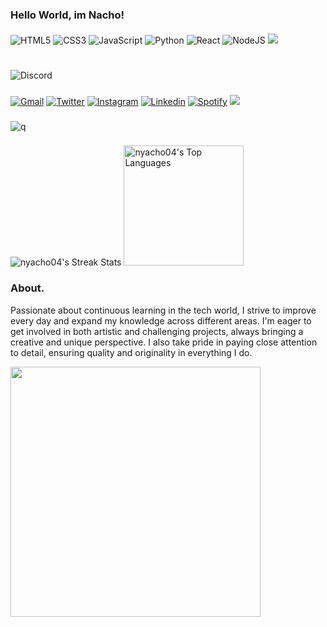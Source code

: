 
### Hello World, im Nacho!



#### 

![HTML5](https://img.shields.io/badge/html5-%23E34F26.svg?style=for-the-badge&logo=html5&logoColor=white)
![CSS3](https://img.shields.io/badge/css3-%231572B6.svg?style=for-the-badge&logo=css3&logoColor=white)
![JavaScript](https://img.shields.io/badge/JavaScript-%23323330.svg?style=for-the-badge&logo=javascript&logoColor=F7DF1E)
![Python](https://img.shields.io/badge/Python-%2314354C.svg?style=for-the-badge&logo=python&logoColor=white)
![React](https://img.shields.io/badge/React-20232A?style=for-the-badge&logo=react&logoColor=61DAFB)
![NodeJS](https://img.shields.io/badge/node.js-6DA55F?style=for-the-badge&logo=node.js&logoColor=white)
<img src="https://img.shields.io/badge/C-00599C?style=for-the-badge&logo=c&logoColor=white">
#

![Discord](https://img.shields.io/badge/Discord-._the.virtuoso._-5865F2?style=for-the-badge&logo=discord&logoColor=white)



###

<a href="mailto:ignacio.devita.4@gmail.com"><img alt="Gmail" src="https://img.shields.io/badge/Gmail-D14836?style=for-the-badge&logo=gmail&logoColor=white" /></a>
<a href="https://twitter.com/Nyacho__"><img alt="Twitter" src="https://img.shields.io/badge/twitter-%2300acee.svg?color=1DA1F2&style=for-the-badge&logo=twitter&logoColor=white"/></a>
<a href="https://instagram.com/nacho._.devita/" target="_blank"><img alt="Instagram" src="https://img.shields.io/badge/instagram-%ff5851db.svg?color=C13584&style=for-the-badge&logo=instagram&logoColor=white"/></a>
<a href="https://linkedin.com/in/idevita" target="_blank"><img alt="Linkedin" src="https://img.shields.io/badge/linkedin-%2300acee.svg?color=405DE6&style=for-the-badge&logo=linkedin&logoColor=white"/></a>
  <a href="https://open.spotify.com/user/vyyh86tpbxhylavezqsof3hrp">
    <img src="https://img.shields.io/badge/Spotify-1ED760?&style=for-the-badge&logo=spotify&logoColor=white" alt="Spotify"/></a>
[<img src ="https://img.shields.io/badge/portfolio-%23.svg?&style=for-the-badge&logo=&logoColor=white%22">](https:)

###

![q](https://komarev.com/ghpvc/?username=nyacho04&label=Visits&color=ff69b4&style=for-the-badge)


###

<img alt="nyacho04's Streak Stats" src="https://github-readme-streak-stats.herokuapp.com/?user=nyacho04&theme=react&hide_border=true&background=1F222E&ring=F85D7F&fire=F85D7F&currStreakLabel=F8D866"/>
<img alt="nyacho04's Top Languages" src="https://github-readme-stats.vercel.app/api/top-langs/?username=nyacho04&langs_count=8&layout=compact&theme=react&hide_border=true&bg_color=1F222E&title_color=F85D7F&icon_color=F8D866" height="192px"/>

### About.
Passionate about continuous learning in the tech world, I strive to improve every day and expand my knowledge across different areas. I'm eager to get involved in both artistic and challenging projects, always bringing a creative and unique perspective. I also take pride in paying close attention to detail, ensuring quality and originality in everything I do.

<img src="https://github.com/user-attachments/assets/1870ebf2-cf2a-48b4-b198-2d002a447104" width="400px" />

